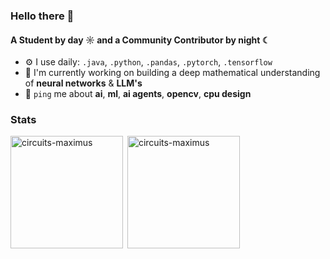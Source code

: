 <!--
**circuits-maximus/circuits-maximus** is a ✨ _special_ ✨ repository because its `README.md` (this file) appears on your GitHub profile.

Here are some ideas to get you started:

- 🔭 I’m currently working on ...
- 🌱 I’m currently learning ...
- 👯 I’m looking to collaborate on ...
- 🤔 I’m looking for help with ...
- 💬 Ask me about ...
- 📫 How to reach me: ...
- 😄 Pronouns: ...
- ⚡ Fun fact: ...
- 🌍 I'm mostly active within the **OpenCV Community**
-->
### Hello there 👋

#### A Student by day ☼ and a Community Contributor by night ☾

- ⚙️ I use daily: `.java`, `.python`, `.pandas`, `.pytorch`, `.tensorflow`
- 🔭 I'm currently working on building a deep mathematical understanding of **neural networks** & **LLM's**
- 💬 `ping` me about **ai**, **ml**, **ai agents**, **opencv**, **cpu design**

<h3 align="left">Stats</h3>
<img align="left" height="180em" src="https://github-readme-stats.vercel.app/api/top-langs/?username=circuits-maximus&langs_count=8&theme=default" alt=circuits-maximus />

<p>&nbsp;<img align="center" height="180em" src="https://github-readme-stats.vercel.app/api?username=circuits-maximus&show_icons=true&locale=en&theme=" alt="circuits-maximus" /></p>
